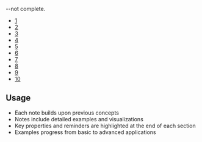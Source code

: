 --not complete. 

- [1](linear-transformations-study-guide.md)
- [2](linear-algebra-notes%20(2).md)
- [3](linear-algebra-notes%20(3).md)
- [4](linear-algebra-notes%20(4).md)
- [5](linear-algebra-notes%20(5).md)
- [6](linear-algebra-notes%20(6).md)
- [7](linear-algebra-notes%20(7).md)
- [8](linear-algebra-notes%20(8).md)
- [9](linear-algebra-notes%20(9).md)
- [10](linear-algebra-notes%20(10).md) 
## Usage
- Each note builds upon previous concepts
- Notes include detailed examples and visualizations
- Key properties and reminders are highlighted at the end of each section
- Examples progress from basic to advanced applications
